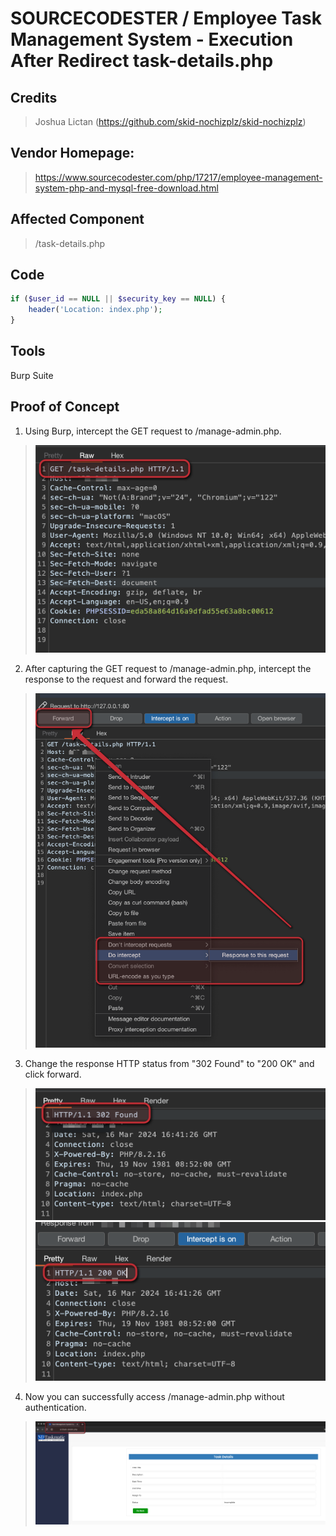 # SOURCECODESTER / Employee Task Management System - Execution After Redirect task-details.php

## **Credits**
> Joshua Lictan (https://github.com/skid-nochizplz/skid-nochizplz)

## Vendor Homepage:
> https://www.sourcecodester.com/php/17217/employee-management-system-php-and-mysql-free-download.html

## Affected Component
> /task-details.php

## Code
```php
if ($user_id == NULL || $security_key == NULL) {
    header('Location: index.php');
}
```

## Tools
Burp Suite

## Proof of Concept
1. Using Burp, intercept the GET request to /manage-admin.php.
>![img.png](Execution%20After%20Redirect%20-%20task-details%2Fimg.png)
2. After capturing the GET request to /manage-admin.php, intercept the response to the request and forward the request.
>![img_1.png](Execution%20After%20Redirect%20-%20task-details%2Fimg_1.png)
3. Change the response HTTP status from "302 Found" to "200 OK" and click forward.
>![img_2.png](Execution%20After%20Redirect%20-%20task-details%2Fimg_2.png)
>![img_3.png](Execution%20After%20Redirect%20-%20task-details%2Fimg_3.png)
4. Now you can successfully access /manage-admin.php without authentication.
>![img_4.png](Execution%20After%20Redirect%20-%20task-details%2Fimg_4.png)





